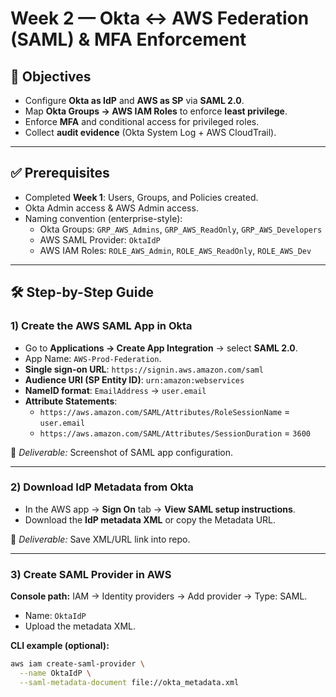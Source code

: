 # Week 2 — Okta ↔ AWS Federation (SAML) & MFA Enforcement

## 🎯 Objectives
- Configure **Okta as IdP** and **AWS as SP** via **SAML 2.0**.
- Map **Okta Groups → AWS IAM Roles** to enforce **least privilege**.
- Enforce **MFA** and conditional access for privileged roles.
- Collect **audit evidence** (Okta System Log + AWS CloudTrail).

---

## ✅ Prerequisites
- Completed **Week 1**: Users, Groups, and Policies created.
- Okta Admin access & AWS Admin access.
- Naming convention (enterprise-style):
  - Okta Groups: `GRP_AWS_Admins`, `GRP_AWS_ReadOnly`, `GRP_AWS_Developers`
  - AWS SAML Provider: `OktaIdP`
  - AWS IAM Roles: `ROLE_AWS_Admin`, `ROLE_AWS_ReadOnly`, `ROLE_AWS_Dev`

---

## 🛠️ Step-by-Step Guide

### 1) Create the AWS SAML App in Okta
- Go to **Applications → Create App Integration** → select **SAML 2.0**.
- App Name: `AWS-Prod-Federation`.
- **Single sign-on URL**: `https://signin.aws.amazon.com/saml`
- **Audience URI (SP Entity ID)**: `urn:amazon:webservices`
- **NameID format**: `EmailAddress` → `user.email`
- **Attribute Statements**:
  - `https://aws.amazon.com/SAML/Attributes/RoleSessionName` = `user.email`
  - `https://aws.amazon.com/SAML/Attributes/SessionDuration` = `3600`

📸 *Deliverable:* Screenshot of SAML app configuration.

---

### 2) Download IdP Metadata from Okta
- In the AWS app → **Sign On** tab → **View SAML setup instructions**.
- Download the **IdP metadata XML** or copy the Metadata URL.

📄 *Deliverable:* Save XML/URL link into repo.

---

### 3) Create SAML Provider in AWS
**Console path:** IAM → Identity providers → Add provider → Type: SAML.  
- Name: `OktaIdP`  
- Upload the metadata XML.  

**CLI example (optional):**
```bash
aws iam create-saml-provider \
  --name OktaIdP \
  --saml-metadata-document file://okta_metadata.xml

